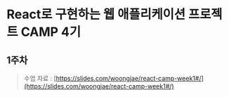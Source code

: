 # React로 구현하는 웹 애플리케이션 프로젝트 CAMP 4기

## 1주차

> 수업 자료 : [https://slides.com/woongjae/react-camp-week1#/](https://slides.com/woongjae/react-camp-week1#/)

